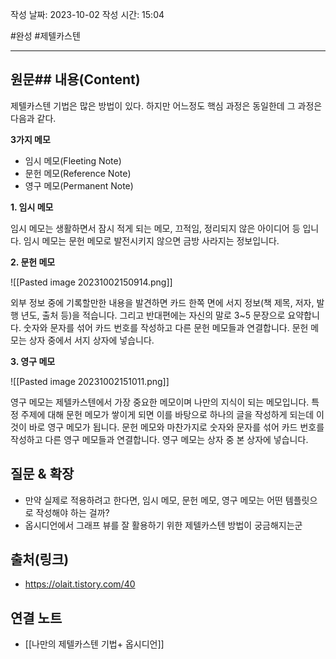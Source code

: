 작성 날짜: 2023-10-02
작성 시간: 15:04

#완성 #제텔카스텐 

----
## 원문## 내용(Content)

제텔카스텐 기법은 많은 방법이 있다. 하지만 어느정도 핵심 과정은 동일한데 그 과정은 다음과 같다.

**3가지 메모**

- 임시 메모(Fleeting Note)
- 문헌 메모(Reference Note)
- 영구 메모(Permanent Note)

**1. 임시 메모**

임시 메모는 생활하면서 잠시 적게 되는 메모, 끄적임, 정리되지 않은 아이디어 등 입니다. 임시 메모는 문헌 메모로 발전시키지 않으면 금방 사라지는 정보입니다.

**2. 문헌 메모**

![[Pasted image 20231002150914.png]]

외부 정보 중에 기록할만한 내용을 발견하면 카드 한쪽 면에 서지 정보(책 제목, 저자, 발행 년도, 출처 등)을 적습니다. 그리고 반대편에는 자신의 말로 3~5 문장으로 요약합니다. 숫자와 문자를 섞어 카드 번호를 작성하고 다른 문헌 메모들과 연결합니다. 문헌 메모는 상자 중에서 서지 상자에 넣습니다.

**3. 영구 메모**

![[Pasted image 20231002151011.png]]

영구 메모는 제텔카스텐에서 가장 중요한 메모이며 나만의 지식이 되는 메모입니다. 특정 주제에 대해 문헌 메모가 쌓이게 되면 이를 바탕으로 하나의 글을 작성하게 되는데 이것이 바로 영구 메모가 됩니다. 문헌 메모와 마찬가지로 숫자와 문자를 섞어 카드 번호를 작성하고 다른 영구 메모들과 연결합니다. 영구 메모는 상자 중 본 상자에 넣습니다.

## 질문 & 확장

- 만약 실제로 적용하려고 한다면, 임시 메모, 문헌 메모, 영구 메모는 어떤 템플릿으로 작성해야 하는 걸까?
- 옵시디언에서 그래프 뷰를 잘 활용하기 위한 제텔카스텐 방법이 궁금해지는군

## 출처(링크)

- https://olait.tistory.com/40

## 연결 노트

- [[나만의 제텔카스텐 기법+ 옵시디언]]








